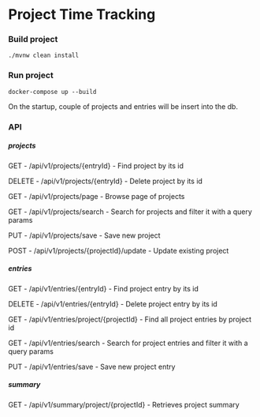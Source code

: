 # Project Time Tracking

### Build project
`./mvnw clean install`

### Run project
`docker-compose up --build`

On the startup, couple of projects and entries will be insert into the db.

### API

##### projects

GET - /api/v1/projects/{entryId} - Find project by its id

DELETE - /api/v1/projects/{entryId} - Delete project by its id

GET - /api/v1/projects/page - Browse page of projects

GET - /api/v1/projects/search - Search for projects and filter it with a query params

PUT - /api/v1/projects/save - Save new project

POST - /api/v1/projects/{projectId}/update - Update existing project

##### entries

GET - /api/v1/entries/{entryId} - Find project entry by its id

DELETE - /api/v1/entries/{entryId} - Delete project entry by its id

GET - /api/v1/entries/project/{projectId} - Find all project entries by project id

GET - /api/v1/entries/search - Search for project entries and filter it with a query params

PUT - /api/v1/entries/save - Save new project entry

##### summary

GET - /api/v1/summary/project/{projectId} - Retrieves project summary 
